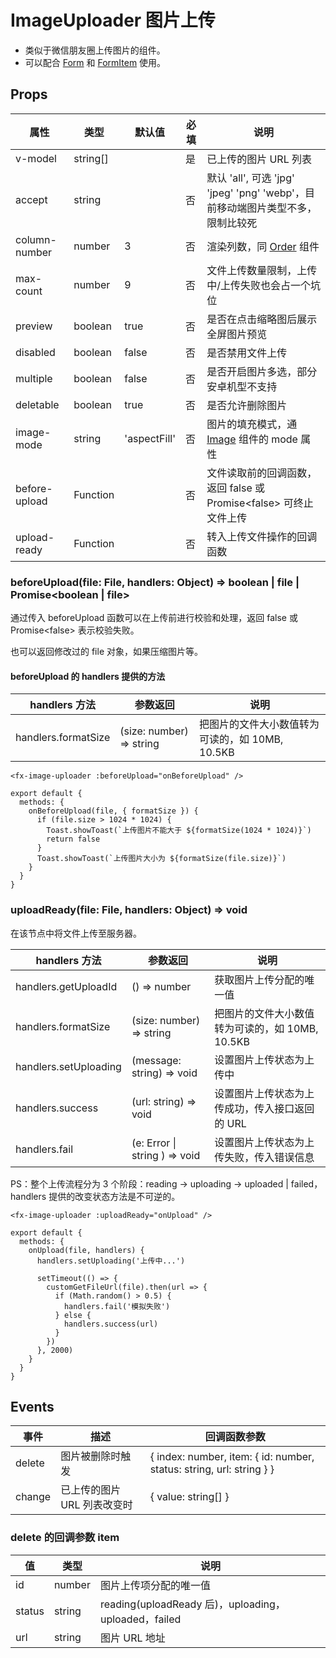 # ImageUploader 图片上传

- 类似于微信朋友圈上传图片的组件。
- 可以配合 [Form](./Form.md) 和 [FormItem](./Form.md#formitem-表单项) 使用。

## Props

| 属性          | 类型     | 默认值       | 必填 | 说明                                                                           |
| ------------- | -------- | ------------ | ---- | ------------------------------------------------------------------------------ |
| v-model       | string[] |              | 是   | 已上传的图片 URL 列表                                                          |
| accept        | string   |              | 否   | 默认 'all', 可选 'jpg' 'jpeg' 'png' 'webp'，目前移动端图片类型不多，限制比较死 |
| column-number | number   | 3            | 否   | 渲染列数，同 [Order](./Order.md) 组件                                          |
| max-count     | number   | 9            | 否   | 文件上传数量限制，上传中/上传失败也会占一个坑位                                |
| preview       | boolean  | true         | 否   | 是否在点击缩略图后展示全屏图片预览                                             |
| disabled      | boolean  | false        | 否   | 是否禁用文件上传                                                               |
| multiple      | boolean  | false        | 否   | 是否开启图片多选，部分安卓机型不支持                                           |
| deletable     | boolean  | true         | 否   | 是否允许删除图片                                                               |
| image-mode    | string   | 'aspectFill' | 否   | 图片的填充模式，通 [Image](./Image.md) 组件的 mode 属性                        |
| before-upload | Function |              | 否   | 文件读取前的回调函数，返回 false 或 Promise<false\> 可终止文件上传              |
| upload-ready  | Function |              | 否   | 转入上传文件操作的回调函数                                                     |

### beforeUpload(file: File, handlers: Object) => boolean | file | Promise<boolean | file\>

通过传入 beforeUpload 函数可以在上传前进行校验和处理，返回 false 或 Promise<false\> 表示校验失败。

也可以返回修改过的 file 对象，如果压缩图片等。

#### beforeUpload 的 handlers 提供的方法

| handlers 方法       | 参数返回                 | 说明                                            |
| ------------------- | ------------------------ | ----------------------------------------------- |
| handlers.formatSize | (size: number) => string | 把图片的文件大小数值转为可读的，如 10MB, 10.5KB |

```
<fx-image-uploader :beforeUpload="onBeforeUpload" />
```

```
export default {
  methods: {
    onBeforeUpload(file, { formatSize }) {
      if (file.size > 1024 * 1024) {
        Toast.showToast(`上传图片不能大于 ${formatSize(1024 * 1024)}`)
        return false
      }
      Toast.showToast(`上传图片大小为 ${formatSize(file.size)}`)
    }
  }
}
```

### uploadReady(file: File, handlers: Object) => void

在该节点中将文件上传至服务器。

| handlers 方法         | 参数返回                      | 说明                                            |
| --------------------- | ----------------------------- | ----------------------------------------------- |
| handlers.getUploadId  | () => number                  | 获取图片上传分配的唯一值                        |
| handlers.formatSize   | (size: number) => string      | 把图片的文件大小数值转为可读的，如 10MB, 10.5KB |
| handlers.setUploading | (message: string) => void     | 设置图片上传状态为上传中                        |
| handlers.success      | (url: string) => void         | 设置图片上传状态为上传成功，传入接口返回的 URL  |
| handlers.fail         | (e: Error \| string ) => void | 设置图片上传状态为上传失败，传入错误信息        |

PS：整个上传流程分为 3 个阶段：reading -> uploading -> uploaded | failed，handlers 提供的改变状态方法是不可逆的。

```
<fx-image-uploader :uploadReady="onUpload" />
```

```
export default {
  methods: {
    onUpload(file, handlers) {
      handlers.setUploading('上传中...')

      setTimeout(() => {
        customGetFileUrl(file).then(url => {
          if (Math.random() > 0.5) {
            handlers.fail('模拟失败')
          } else {
            handlers.success(url)
          }
        })
      }, 2000)
    }
  }
}
```

## Events

| 事件   | 描述                        | 回调函数参数                                                         |
| ------ | --------------------------- | -------------------------------------------------------------------- |
| delete | 图片被删除时触发            | { index: number, item: { id: number, status: string, url: string } } |
| change | 已上传的图片 URL 列表改变时 | { value: string[] }                                                  |

### delete 的回调参数 item

| 值     | 类型   | 说明                                                 |
| ------ | ------ | ---------------------------------------------------- |
| id     | number | 图片上传项分配的唯一值                               |
| status | string | reading(uploadReady 后)，uploading，uploaded，failed |
| url    | string | 图片 URL 地址                                        |
